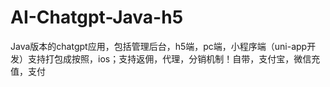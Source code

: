 # AI-Chatgpt-Java-h5
Java版本的chatgpt应用，包括管理后台，h5端，pc端，小程序端（uni-app开发）支持打包成按照，ios；支持返佣，代理，分销机制！自带，支付宝，微信充值，支付
